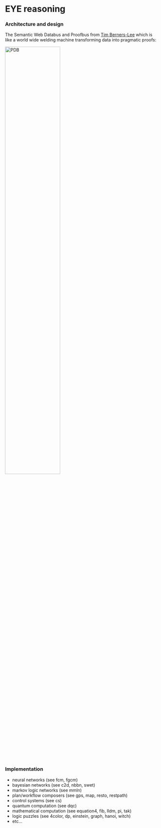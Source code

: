 # EYE reasoning

### Architecture and design

The Semantic Web Databus and Proofbus from [Tim Berners-Lee](http://www.w3.org/People/Berners-Lee/) which is  
like a world wide welding machine transforming data into pragmatic proofs:  
  
<img src="https://www.w3.org/DesignIssues/diagrams/sweb-bus.png" width="60%" height="60%" alt="PDB"/>  

### Implementation
 
* neural networks (see fcm, fgcm)
* bayesian networks (see c2d, nbbn, swet)
* markov logic networks (see mmln)
* plan/workflow composers (see gps, map, resto, restpath)
* control systems (see cs)
* quantum computation (see dqc)
* mathematical computation (see equation4, fib, lldm, pi, tak)
* logic puzzles (see 4color, dp, einstein, graph, hanoi, witch)
* etc...
